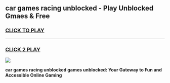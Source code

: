 
## car games racing unblocked - Play Unblocked Gmaes & Free
<h3>
<a href="https://premium.freeplayer.one?title=car_games_racing_unblocked&ref=19F">CLICK TO PLAY</a></h3>
<hr>

<h3>
<a href="https://premium.freeplayer.one?title=car_games_racing_unblocked&ref=19F">CLICK 2 PLAY</a>
  
</h3>

<a href="https://premium.freeplayer.one?title=car_games_racing_unblocked&ref=19F/"><img src="https://clearcache.store/games.png"></a>


**car games racing unblocked games unblocked: Your Gateway to Fun and Accessible Online Gaming**
